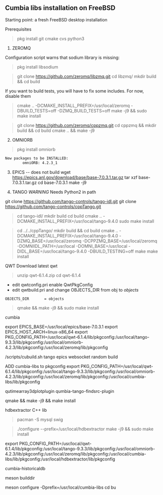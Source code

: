 ## Cumbia libs installation on FreeBSD

Starting point: a fresh FreeBSD desktop installation

Prerequisites

> pkg install git cmake cvs python3

1. ZEROMQ

Configuration script warns that sodium library is missing:

> pkg install libsodium

> git clone https://github.com/zeromq/libzmq.git
> cd libzmq/
> mkdir build && cd build

If you want to build tests, you will have to fix some includes. For now, disable them

> cmake .. -DCMAKE_INSTALL_PREFIX=/usr/local/zeromq -DBUILD_TESTS=off -DZMQ_BUILD_TESTS=off
> make -j9 && sudo make install

> git clone https://github.com/zeromq/cppzmq.git
> cd cppzmq && mkdir build && cd build
cmake .. && make -j9




2. OMNIORB

> pkg install omniorb

```bash
New packages to be INSTALLED:
        omniORB: 4.2.3_1

```

3. EPICS -- does not build
wget https://epics.anl.gov/download/base/base-7.0.3.1.tar.gz
tar xzf  base-7.0.3.1.tar.gz 
cd  base-7.0.3.1
make -j9


4. TANGO
*WARNING* Needs Python2 in path

git clone https://github.com/tango-controls/tango-idl.git
git clone https://github.com/tango-controls/cppTango.git

> cd tango-idl/
> mkdir build
> cd build
> cmake .. -DCMAKE_INSTALL_PREFIX=/usr/local/tango-9.4.0
> sudo make install

> cd ../../cppTango/
> mkdir build && cd build
> cmake .. -DCMAKE_INSTALL_PREFIX=/usr/local/tango-9.4.0 -DZMQ_BASE=/usr/local/zeromq -DCPPZMQ_BASE=/usr/local/zeromq  -DOMNIIDL_PATH=/usr/local -DOMNI_BASE=/usr/local -DIDL_BASE=/usr/local/tango-9.4.0  -DBUILD_TESTING=off
> make
> make install

QWT
Download latest qwt

> unzip qwt-6.1.4.zip
> cd qwt-6.1.4

- edit qwtconfig.pri enable QwtPkgConfig
- edit qwtbuild.pri and change OBJECTS_DIR from obj to *objects*

```bash
OBJECTS_DIR       = objects

```


> qmake && make -j9 && sudo make install


cumbia

export EPICS_BASE=/usr/local/epics/base-7.0.3.1
export EPICS_HOST_ARCH=linux-x86_64
export PKG_CONFIG_PATH=/usr/local/qwt-6.1.4/lib/pkgconfig:/usr/local/tango-9.3.3/lib/pkgconfig:/usr/local/omniorb-4.2.3/lib/pkgconfig:/usr/local/zeromq/lib/pkgconfig

/scripts/cubuild.sh tango epics websocket random build

ADD cumbia-libs to pkgconfig
export PKG_CONFIG_PATH=/usr/local/qwt-6.1.4/lib/pkgconfig:/usr/local/tango-9.3.3/lib/pkgconfig:/usr/local/omniorb-4.2.3/lib/pkgconfig:/usr/local/zeromq/lib/pkgconfig:/usr/local/cumbia-libs/lib/pkgconfig

qutimearray3dplotplugin
qumbia-tango-findsrc-plugin

qmake && make -j9 && make install



hdbextractor C++ lib

> pacman -S mysql swig

> ./configure --prefix=/usr/local/hdbextractor
make -j9 && sudo make install

 export PKG_CONFIG_PATH=/usr/local/qwt-6.1.4/lib/pkgconfig:/usr/local/tango-9.3.3/lib/pkgconfig:/usr/local/omniorb-4.2.3/lib/pkgconfig:/usr/local/zeromq/lib/pkgconfig:/usr/local/cumbia-libs/lib/pkgconfig:/usr/local/hdbextractor/lib/pkgconfig



cumbia-historicaldb

meson  builddir

meson configure -Dprefix=/usr/local/cumbia-libs
cd bu
